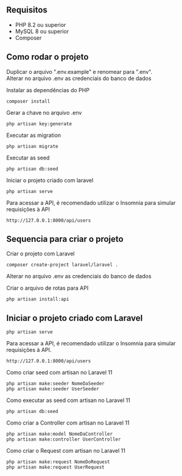 ## Requisitos

* PHP 8.2 ou superior
* MySQL 8 ou superior
* Composer

## Como rodar o projeto

Duplicar o arquivo ".env.example" e renomear para ".env".<br>
Alterar no arquivo .env as credenciais do banco de dados<br>

Instalar as dependências do PHP
```
composer install
```

Gerar a chave no arquivo .env
```
php artisan key:generate
```

Executar as migration
```
php artisan migrate
```

Executar as seed
```
php artisan db:seed
```

Iniciar o projeto criado com laravel
```
php artisan serve
```

Para acessar a API, é recomendado utilizar o Insomnia para simular requisições à API
```
http://127.0.0.1:8000/api/users
```


## Sequencia para criar o projeto
Criar o projeto com Laravel
```
composer create-project laravel/laravel .
```

Alterar no arquivo .env as credenciais do banco de dados<br>

Criar o arquivo de rotas para API
```
php artisan install:api
```

## Iniciar o projeto criado com Laravel
```
php artisan serve
```

Para acessar a API, é recomendado utilizar o Insomnia para simular requisições à API.
```
http://127.0.0.1:8000/api/users
```

Como criar seed com artisan no Laravel 11
```
php artisan make:seeder NomeDaSeeder
php artisan make:seeder UserSeeder
```

Como executar as seed com artisan no Laravel 11
```
php artisan db:seed
```

Como criar a Controller com artisan no Laravel 11
```
php artisan make:model NomeDaController
php artisan make:controller UserController
```

Como criar o Request com artisan no Laravel 11
```
php artisan make:request NomeDoRequest
php artisan make:request UserRequest
```